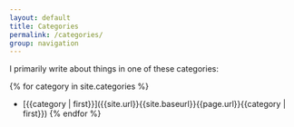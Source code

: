 ```yaml
---
layout: default
title: Categories
permalink: /categories/
group: navigation
---
```

I primarily write about things in one of these categories:

{% for category in site.categories %}
  - [{{category | first}}]({{site.url}}{{site.baseurl}}{{page.url}}{{category | first}})
{% endfor %}

<!-- But my posts are generally speaking always tagged as well, so more specifically here is what I write about:

<p class="post-meta" style="text-align: justify;">
	{% capture site_tags %}{% for tag in site.tags %}{{ tag | first }}{% unless forloop.last %},{% endunless %}{% endfor %}{% endcapture %}
	{% assign tags = site_tags | split:',' | sort %}
	{% include tag_cloud.html %}
</p> -->
